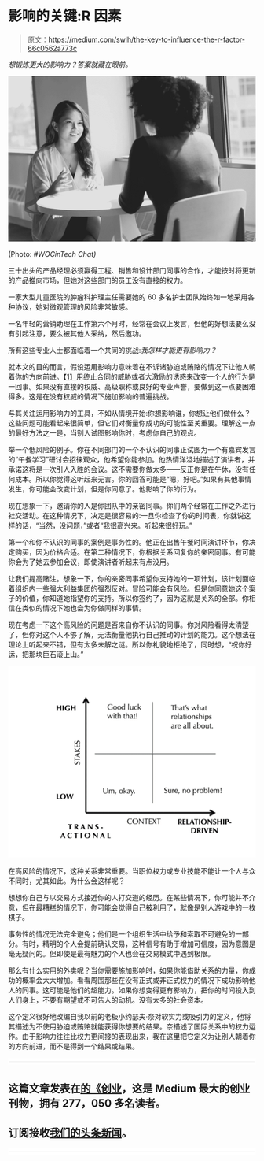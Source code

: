 # 影响的关键:R 因素

> 原文：<https://medium.com/swlh/the-key-to-influence-the-r-factor-66c0562a773c>

*想锻炼更大的影响力？答案就藏在眼前。*

![](img/f3912f4f9a2ad3f54af74789a9dcf64a.png)

(Photo: *#WOCinTech Chat)*

三十出头的产品经理必须赢得工程、销售和设计部门同事的合作，才能按时将更新的产品推向市场，但她对这些部门的员工没有直接的权力。

一家大型儿童医院的肿瘤科护理主任需要她的 60 多名护士团队始终如一地采用各种协议，她对微观管理的风险非常敏感。

一名年轻的营销助理在工作第六个月时，经常在会议上发言，但他的好想法要么没有引起注意，要么被其他人采纳，然后邀功。

所有这些专业人士都面临着一个共同的挑战:*我怎样才能更有影响力？*

就本文的目的而言，假设运用影响力意味着在不诉诸胁迫或贿赂的情况下让他人朝着你的方向前进。[【1】](#_ftn1)用终止合同的威胁或者大激励的诱惑来改变一个人的行为是一回事。如果没有直接的权威、高级职称或良好的专业声誉，要做到这一点要困难得多。这是在没有权威的情况下施加影响的普遍挑战。

与其关注运用影响力的工具，不如从情境开始:你想影响谁，你想让他们做什么？这些问题可能看起来很简单，但它们对衡量你成功的可能性至关重要。理解这一点的最好方法之一是，当别人试图影响你时，考虑你自己的观点。

举一个低风险的例子。你在不同部门的一个不认识的同事正试图为一个有嘉宾发言的“午餐学习”研讨会招徕观众，他希望你能参加。他热情洋溢地描述了演讲者，并承诺这将是一次引人入胜的会议。这不需要你做太多——反正你是在午休，没有任何成本。所以你觉得这听起来无害。你的回答可能是“嗯，好吧。”如果有其他事情发生，你可能会改变计划，但是你同意了。他影响了你的行为。

现在想象一下，邀请你的人是你团队中的亲密同事。你们两个经常在工作之外进行社交活动。在这种情况下，决定是很容易的:一旦你检查了你的时间表，你就说这样的话，“当然，没问题，”或者“我很高兴来。听起来很好玩。”

第一个和你不认识的同事的案例是事务性的。他正在出售午餐时间演讲环节，你决定购买，因为价格合适。在第二种情况下，你根据关系回复你的亲密同事。有可能你会为了她去参加会议，即使演讲者听起来有点没用。

让我们提高赌注。想象一下，你的亲密同事希望你支持她的一项计划，该计划面临着组织内一些强大利益集团的强烈反对。冒险可能会有风险。但是你同意她这个案子的价值，你知道她指望你的支持。所以你签约了，因为这就是关系的全部。你相信在类似的情况下她也会为你做同样的事情。

现在考虑一下这个高风险的问题是否来自你不认识的同事。你对风险看得太清楚了，但你对这个人不够了解，无法衡量他执行自己推动的计划的能力。这个想法在理论上听起来不错，但有太多未解之谜。所以你礼貌地拒绝了，同时想，“祝你好运，把那块巨石滚上山。”

![](img/08b478c2c7eba1266ded36f7461380bd.png)

在高风险的情况下，这种关系非常重要。当职位权力或专业技能不能让一个人与众不同时，尤其如此。为什么会这样呢？

想想你自己与以交易方式接近你的人打交道的经历。在某些情况下，你可能并不介意，但在最糟糕的情况下，你可能会觉得自己被利用了，就像是别人游戏中的一枚棋子。

事务性的情况无法完全避免；他们是一个组织生活中给予和索取不可避免的一部分。有时，精明的个人会提前确认交易，这种信号有助于增加可信度，因为意图是毫无疑问的。但即使是最有魅力的个人也会在交易模式中遇到极限。

那么有什么实用的外卖呢？当你需要施加影响时，如果你能借助关系的力量，你成功的概率会大大增加。看看周围那些在没有正式或非正式权力的情况下成功影响他人的同事。这可能是他们的超能力。如果你想变得更有影响力，把你的时间投入到人们身上，不要有期望或不可告人的动机。没有太多的社会资本。

这个定义很好地改编自我以前的老板小约瑟夫·奈对软实力或吸引力的定义，他将其描述为不使用胁迫或贿赂就能获得你想要的结果。奈描述了国际关系中的权力运作。由于影响力往往比权力更间接的表现出来，我在这里把它定义为让别人朝着你的方向前进，而不是得到一个结果或结果。

![](img/731acf26f5d44fdc58d99a6388fe935d.png)

## 这篇文章发表在[的《创业](https://medium.com/swlh)，这是 Medium 最大的创业刊物，拥有 277，050 多名读者。

## 订阅接收[我们的头条新闻](http://growthsupply.com/the-startup-newsletter/)。

![](img/731acf26f5d44fdc58d99a6388fe935d.png)